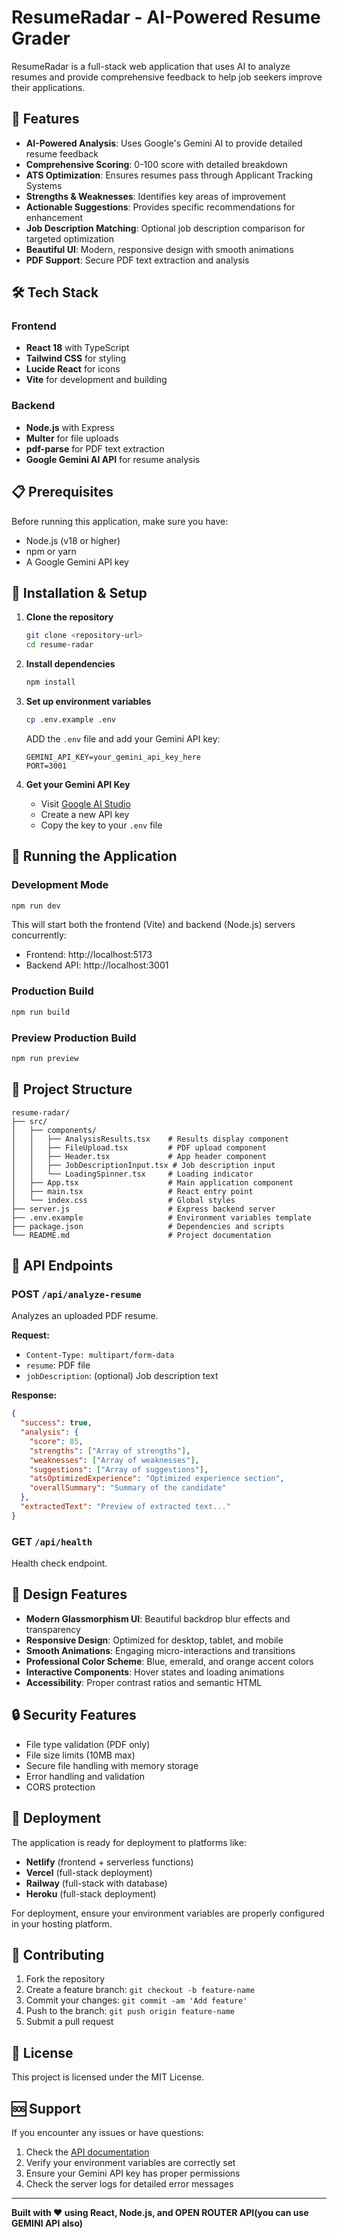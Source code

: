 # ResumeRadar - AI-Powered Resume Grader

ResumeRadar is a full-stack web application that uses AI to analyze resumes and provide comprehensive feedback to help job seekers improve their applications.

## 🚀 Features

- **AI-Powered Analysis**: Uses Google's Gemini AI to provide detailed resume feedback
- **Comprehensive Scoring**: 0-100 score with detailed breakdown
- **ATS Optimization**: Ensures resumes pass through Applicant Tracking Systems
- **Strengths & Weaknesses**: Identifies key areas of improvement
- **Actionable Suggestions**: Provides specific recommendations for enhancement
- **Job Description Matching**: Optional job description comparison for targeted optimization
- **Beautiful UI**: Modern, responsive design with smooth animations
- **PDF Support**: Secure PDF text extraction and analysis

## 🛠 Tech Stack

### Frontend
- **React 18** with TypeScript
- **Tailwind CSS** for styling
- **Lucide React** for icons
- **Vite** for development and building

### Backend
- **Node.js** with Express
- **Multer** for file uploads
- **pdf-parse** for PDF text extraction
- **Google Gemini AI API** for resume analysis

## 📋 Prerequisites

Before running this application, make sure you have:

- Node.js (v18 or higher)
- npm or yarn
- A Google Gemini API key

## 🔧 Installation & Setup

1. **Clone the repository**
   ```bash
   git clone <repository-url>
   cd resume-radar
   ```

2. **Install dependencies**
   ```bash
   npm install
   ```

3. **Set up environment variables**
   ```bash
   cp .env.example .env
   ```
   
   ADD the `.env` file and add your Gemini API key:
   ```env
   GEMINI_API_KEY=your_gemini_api_key_here
   PORT=3001
   ```

4. **Get your Gemini API Key**
   - Visit [Google AI Studio](https://makersuite.google.com/app/apikey)
   - Create a new API key
   - Copy the key to your `.env` file

## 🚀 Running the Application

### Development Mode
```bash
npm run dev
```

This will start both the frontend (Vite) and backend (Node.js) servers concurrently:
- Frontend: http://localhost:5173
- Backend API: http://localhost:3001

### Production Build
```bash
npm run build
```

### Preview Production Build
```bash
npm run preview
```

## 📁 Project Structure

```
resume-radar/
├── src/
│   ├── components/
│   │   ├── AnalysisResults.tsx    # Results display component
│   │   ├── FileUpload.tsx         # PDF upload component
│   │   ├── Header.tsx             # App header component
│   │   ├── JobDescriptionInput.tsx # Job description input
│   │   └── LoadingSpinner.tsx     # Loading indicator
│   ├── App.tsx                    # Main application component
│   ├── main.tsx                   # React entry point
│   └── index.css                  # Global styles
├── server.js                      # Express backend server
├── .env.example                   # Environment variables template
├── package.json                   # Dependencies and scripts
└── README.md                      # Project documentation
```

## 🔌 API Endpoints

### POST `/api/analyze-resume`
Analyzes an uploaded PDF resume.

**Request:**
- `Content-Type: multipart/form-data`
- `resume`: PDF file
- `jobDescription`: (optional) Job description text

**Response:**
```json
{
  "success": true,
  "analysis": {
    "score": 85,
    "strengths": ["Array of strengths"],
    "weaknesses": ["Array of weaknesses"],
    "suggestions": ["Array of suggestions"],
    "atsOptimizedExperience": "Optimized experience section",
    "overallSummary": "Summary of the candidate"
  },
  "extractedText": "Preview of extracted text..."
}
```

### GET `/api/health`
Health check endpoint.

## 🎨 Design Features

- **Modern Glassmorphism UI**: Beautiful backdrop blur effects and transparency
- **Responsive Design**: Optimized for desktop, tablet, and mobile
- **Smooth Animations**: Engaging micro-interactions and transitions
- **Professional Color Scheme**: Blue, emerald, and orange accent colors
- **Interactive Components**: Hover states and loading animations
- **Accessibility**: Proper contrast ratios and semantic HTML

## 🔒 Security Features

- File type validation (PDF only)
- File size limits (10MB max)
- Secure file handling with memory storage
- Error handling and validation
- CORS protection

## 🚀 Deployment

The application is ready for deployment to platforms like:
- **Netlify** (frontend + serverless functions)
- **Vercel** (full-stack deployment)
- **Railway** (full-stack with database)
- **Heroku** (full-stack deployment)

For deployment, ensure your environment variables are properly configured in your hosting platform.

## 🤝 Contributing

1. Fork the repository
2. Create a feature branch: `git checkout -b feature-name`
3. Commit your changes: `git commit -am 'Add feature'`
4. Push to the branch: `git push origin feature-name`
5. Submit a pull request

## 📄 License

This project is licensed under the MIT License.

## 🆘 Support

If you encounter any issues or have questions:

1. Check the [API documentation](https://ai.google.dev/gemini-api/docs)
2. Verify your environment variables are correctly set
3. Ensure your Gemini API key has proper permissions
4. Check the server logs for detailed error messages

---

**Built with ❤️ using React, Node.js, and OPEN ROUTER API(you can use GEMINI API also)**
